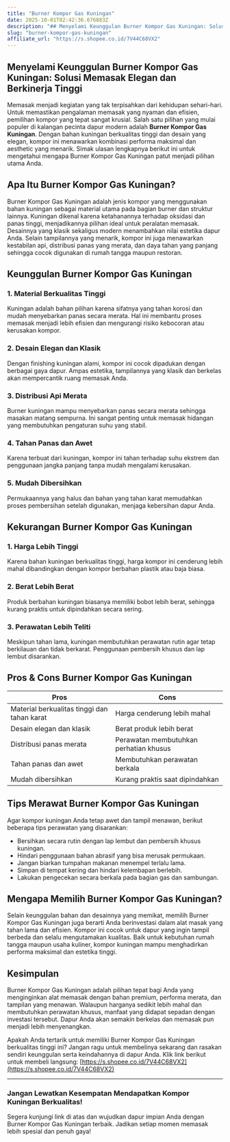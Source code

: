 ```yaml
---
title: "Burner Kompor Gas Kuningan"
date: 2025-10-01T02:42:36.676883Z
description: "## Menyelami Keunggulan Burner Kompor Gas Kuningan: Solusi Memasak Elegan dan Berkinerja Tinggi..."
slug: "burner-kompor-gas-kuningan"
affiliate_url: "https://s.shopee.co.id/7V44C68VX2"
---
```

## Menyelami Keunggulan Burner Kompor Gas Kuningan: Solusi Memasak Elegan dan Berkinerja Tinggi

Memasak menjadi kegiatan yang tak terpisahkan dari kehidupan sehari-hari. Untuk memastikan pengalaman memasak yang nyaman dan efisien, pemilihan kompor yang tepat sangat krusial. Salah satu pilihan yang mulai populer di kalangan pecinta dapur modern adalah **Burner Kompor Gas Kuningan**. Dengan bahan kuningan berkualitas tinggi dan desain yang elegan, kompor ini menawarkan kombinasi performa maksimal dan aesthetic yang menarik. Simak ulasan lengkapnya berikut ini untuk mengetahui mengapa Burner Kompor Gas Kuningan patut menjadi pilihan utama Anda.

## Apa Itu Burner Kompor Gas Kuningan?

Burner Kompor Gas Kuningan adalah jenis kompor yang menggunakan bahan kuningan sebagai material utama pada bagian burner dan struktur lainnya. Kuningan dikenal karena ketahanannya terhadap oksidasi dan panas tinggi, menjadikannya pilihan ideal untuk peralatan memasak. Desainnya yang klasik sekaligus modern menambahkan nilai estetika dapur Anda. Selain tampilannya yang menarik, kompor ini juga menawarkan kestabilan api, distribusi panas yang merata, dan daya tahan yang panjang sehingga cocok digunakan di rumah tangga maupun restoran.

## Keunggulan Burner Kompor Gas Kuningan

### 1. Material Berkualitas Tinggi

Kuningan adalah bahan pilihan karena sifatnya yang tahan korosi dan mudah menyebarkan panas secara merata. Hal ini membantu proses memasak menjadi lebih efisien dan mengurangi risiko kebocoran atau kerusakan kompor.

### 2. Desain Elegan dan Klasik

Dengan finishing kuningan alami, kompor ini cocok dipadukan dengan berbagai gaya dapur. Ampas estetika, tampilannya yang klasik dan berkelas akan mempercantik ruang memasak Anda.

### 3. Distribusi Api Merata

Burner kuningan mampu menyebarkan panas secara merata sehingga masakan matang sempurna. Ini sangat penting untuk memasak hidangan yang membutuhkan pengaturan suhu yang stabil.

### 4. Tahan Panas dan Awet

Karena terbuat dari kuningan, kompor ini tahan terhadap suhu ekstrem dan penggunaan jangka panjang tanpa mudah mengalami kerusakan.

### 5. Mudah Dibersihkan

Permukaannya yang halus dan bahan yang tahan karat memudahkan proses pembersihan setelah digunakan, menjaga kebersihan dapur Anda.

## Kekurangan Burner Kompor Gas Kuningan

### 1. Harga Lebih Tinggi

Karena bahan kuningan berkualitas tinggi, harga kompor ini cenderung lebih mahal dibandingkan dengan kompor berbahan plastik atau baja biasa.

### 2. Berat Lebih Berat

Produk berbahan kuningan biasanya memiliki bobot lebih berat, sehingga kurang praktis untuk dipindahkan secara sering.

### 3. Perawatan Lebih Teliti

Meskipun tahan lama, kuningan membutuhkan perawatan rutin agar tetap berkilauan dan tidak berkarat. Penggunaan pembersih khusus dan lap lembut disarankan.

## Pros & Cons Burner Kompor Gas Kuningan

| Pros                                       | Cons                                         |
|--------------------------------------------|----------------------------------------------|
| Material berkualitas tinggi dan tahan karat | Harga cenderung lebih mahal               |
| Desain elegan dan klasik                  | Berat produk lebih berat                 |
| Distribusi panas merata                   | Perawatan membutuhkan perhatian khusus   |
| Tahan panas dan awet                     | Membutuhkan perawatan berkala        |
| Mudah dibersihkan                         | Kurang praktis saat dipindahkan        |

## Tips Merawat Burner Kompor Gas Kuningan

Agar kompor kuningan Anda tetap awet dan tampil menawan, berikut beberapa tips perawatan yang disarankan:

- Bersihkan secara rutin dengan lap lembut dan pembersih khusus kuningan.
- Hindari penggunaan bahan abrasif yang bisa merusak permukaan.
- Jangan biarkan tumpahan makanan menempel terlalu lama.
- Simpan di tempat kering dan hindari kelembapan berlebih.
- Lakukan pengecekan secara berkala pada bagian gas dan sambungan.

## Mengapa Memilih Burner Kompor Gas Kuningan?

Selain keunggulan bahan dan desainnya yang memikat, memilih Burner Kompor Gas Kuningan juga berarti Anda berinvestasi dalam alat masak yang tahan lama dan efisien. Kompor ini cocok untuk dapur yang ingin tampil berbeda dan selalu mengutamakan kualitas. Baik untuk kebutuhan rumah tangga maupun usaha kuliner, kompor kuningan mampu menghadirkan performa maksimal dan estetika tinggi.

## Kesimpulan

Burner Kompor Gas Kuningan adalah pilihan tepat bagi Anda yang menginginkan alat memasak dengan bahan premium, performa merata, dan tampilan yang menawan. Walaupun harganya sedikit lebih mahal dan membutuhkan perawatan khusus, manfaat yang didapat sepadan dengan investasi tersebut. Dapur Anda akan semakin berkelas dan memasak pun menjadi lebih menyenangkan.

Apakah Anda tertarik untuk memiliki Burner Kompor Gas Kuningan berkualitas tinggi ini? Jangan ragu untuk membelinya sekarang dan rasakan sendiri keunggulan serta keindahannya di dapur Anda. Klik link berikut untuk membeli langsung: [https://s.shopee.co.id/7V44C68VX2](https://s.shopee.co.id/7V44C68VX2)

---

### Jangan Lewatkan Kesempatan Mendapatkan Kompor Kuningan Berkualitas!  
Segera kunjungi link di atas dan wujudkan dapur impian Anda dengan Burner Kompor Gas Kuningan terbaik. Jadikan setiap momen memasak lebih spesial dan penuh gaya!